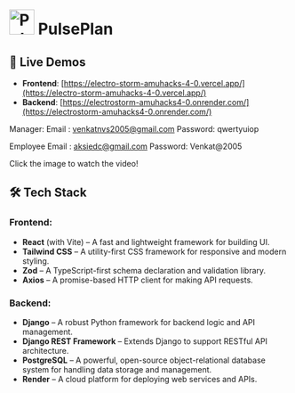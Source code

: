 # <img src="https://electro-storm-amuhacks-4-0.vercel.app/favicon.png" alt="PulsePlan Logo" width="45" height="45"/> PulsePlan

## 🚀 Live Demos

- **Frontend**: [https://electro-storm-amuhacks-4-0.vercel.app/](https://electro-storm-amuhacks-4-0.vercel.app/)
- **Backend**: [https://electrostorm-amuhacks4-0.onrender.com/](https://electrostorm-amuhacks4-0.onrender.com/)

Manager:
Email : venkatnvs2005@gmail.com
Password: qwertyuiop

Employee
Email : aksiedc@gmail.com
Password: Venkat@2005

Click the image to watch the video!

## 🛠️ Tech Stack

### Frontend:
- **React** (with Vite) – A fast and lightweight framework for building UI.
- **Tailwind CSS** – A utility-first CSS framework for responsive and modern styling.
- **Zod** – A TypeScript-first schema declaration and validation library.
- **Axios** – A promise-based HTTP client for making API requests.

### Backend:
- **Django** – A robust Python framework for backend logic and API management.
- **Django REST Framework** – Extends Django to support RESTful API architecture.
- **PostgreSQL** – A powerful, open-source object-relational database system for handling data storage and management.
- **Render** – A cloud platform for deploying web services and APIs.
